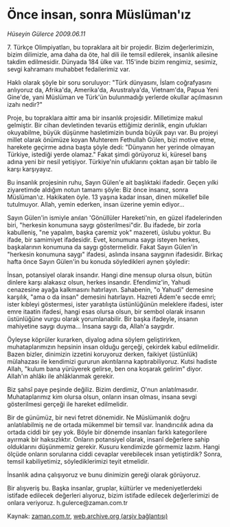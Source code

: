 # Önce insan, sonra Müslüman'ız

*Hüseyin Gülerce 2009.06.11*

<tr><td class="metin" colspan="2" style="padding-top: 20px; padding-left: 5px; padding-right: 10px;">7. Türkçe Olimpiyatları, bu topraklara ait bir projedir. Bizim değerlerimizin, bizim dilimizle, ama daha da öte, hal dili ile temsil edilerek, insanlık ailesine takdim edilmesidir. Dünyada 184 ülke var. 115'inde bizim rengimiz, sesimiz, sevgi kahramanı muhabbet fedailerimiz var.</td></tr><tr><td class="metin" colspan="2" style="padding-top: 20px; padding-left: 5px; padding-right: 10px;"><p> Haklı olarak şöyle bir soru soruluyor: "Türk dünyasını, İslam coğrafyasını anlıyoruz da, Afrika'da, Amerika'da, Avustralya'da, Vietnam'da, Papua Yeni Gine'de, yani Müslüman ve Türk'ün bulunmadığı yerlerde okullar açılmasının izahı nedir?"
<p>Proje, bu topraklara aittir ama bir insanlık projesidir. Milletimize makul gelmiştir. Bir cihan devletinden tevarüs ettiğimiz derinlik, engin ufukları okuyabilme, büyük düşünme hasletimizin bunda büyük payı var. Bu projeyi millet olarak önümüze koyan Muhterem Fethullah Gülen, bizi motive etme, harekete geçirme adına başta şöyle dedi: "Dünyanın her yerinde olmayan Türkiye, istediği yerde olamaz." Fakat şimdi görüyoruz ki, küresel barış adına yeni bir nesil yetişiyor. Türkiye'nin ufuklarını çoktan aşan bir tablo ile karşı karşıyayız.
<p>Bu insanlık projesinin ruhu, Sayın Gülen'e ait başlıktaki ifadedir. Geçen yılki ziyaretimde aldığım notun tamamı şöyle: Biz önce insanız, sonra Müslüman'ız. Hakikaten öyle. 13 yaşına kadar insan, dinen mükellef bile tutulmuyor. Allah, yemin ederken, insan üzerine yemin ediyor...
<p>Sayın Gülen'in ismiyle anılan 'Gönüllüler Hareketi'nin, en güzel ifadelerinden biri, "herkesin konumuna saygı gösterilmesi"dir. Bu ifadede, bir zorla kabulleniş, "ne yapalım, başka çaremiz yok" mazereti, üslubu yoktur. Bu ifade, bir samimiyet ifadesidir. Evet, konumuna saygı isteyen herkes, başkalarının konumuna da saygı göstermelidir. Fakat Sayın Gülen'in "herkesin konumuna saygı" ifadesi, aslında insana saygının ifadesidir. Birkaç hafta önce Sayın Gülen'in bu konuda söyledikleri aynen şöyledir:
<p>İnsan, potansiyel olarak insandır. Hangi dine mensup olursa olsun, bütün dinlere karşı alakasız olsun, herkes insandır. Efendimiz'in, Yahudi cenazesine ayağa kalkmasını hatırlayın. Sahabenin, "o Yahudi" demesine karşılık, "ama o da insan" demesini hatırlayın. Hazreti Âdem'e secde emri; ister kıbleyi göstermesi, ister yaratılışta üstünlüğünün meleklere ifadesi, ister emre itaatin ifadesi, hangi esas olursa olsun, bir sembol olarak insanın üstünlüğüne vurgu olarak yorumlanabilir. Bir başka ifadeyle, insanın mahiyetine saygı duyma... İnsana saygı da, Allah'a saygıdır.
<p>Öyleyse köprüler kurarken, diyalog adına söylem geliştirirken, muhataplarımızın hepsinin insan olduğu gerçeği, çekirdek kabul edilmelidir. Bazen bizler, dinimizin izzetini koruyoruz derken, faikiyet (üstünlük) mülahazası ile kendimizi gururun akıntılarına kaptırabiliyoruz. Kutsi hadiste Allah, "kulum bana yürüyerek gelirse, ben ona koşarak gelirim" diyor. Allah'ın ahlâkı ile ahlâklanmak gerekir.
<p>Biz şahsî paye peşinde değiliz. Bizim derdimiz, O'nun anlatılmasıdır. Muhataplarımız kim olursa olsun, onların insan olması, insana sevgi gösterilmesi gerçeği ile hareket edilmelidir.
<p>Bir de günümüz, bir nevi fetret dönemidir. Ne Müslümanlık doğru anlatılabilmiş ne de ortada mükemmel bir temsil var. İnandırıcılık adına da ortada ciddi bir şey yok. Böyle bir dönemde insanları farklı kategorilere ayırmak bir haksızlıktır. Onların potansiyel olarak, insanî değerlere sahip olduklarını düşünmemiz gerekir. Kusuru kendimizde görmemiz lazım. Hangi ölçüde onların sorularına ciddi cevaplar verebilecek insan yetiştirdik? Sonra, temsil kabiliyetimiz, söylediklerimizi teyit etmelidir.
<p>İnsanlık adına çalışıyoruz ve bunu dinimizin gereği olarak görüyoruz.
<p>Bir alışveriş bu. Başka insanlar, gruplar, kültürler ve medeniyetlerdeki istifade edilecek değerleri alıyoruz, bizim istifade edilecek değerlerimizi de onlara veriyoruz. h.gulerce@zaman.com.tr<br/></p></p></p></p></p></p></p></p></p></p></td></tr>

Kaynak: [zaman.com.tr](http://zaman.com.tr/yazar.do?yazino=857548), [web.archive.org (arşiv bağlantısı)](http://web.archive.org/web/20090614045027/http://www.zaman.com.tr:80/yazar.do?yazino=857548)
